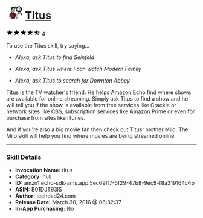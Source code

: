 # &nbsp;<img src="skill_icon" alt="Titus icon" width="36"> [Titus](http://alexa.amazon.com/#skills/amzn1.echo-sdk-ams.app.5ec69ff7-5f29-47b8-9ec9-f8a319164c4b)
![4.4 stars](../../images/ic_star_black_18dp_1x.png)![4.4 stars](../../images/ic_star_black_18dp_1x.png)![4.4 stars](../../images/ic_star_black_18dp_1x.png)![4.4 stars](../../images/ic_star_black_18dp_1x.png)![4.4 stars](../../images/ic_star_half_black_18dp_1x.png) 4

To use the Titus skill, try saying...

* *Alexa, ask Titus to find Seinfeld*

* *Alexa, ask Titus where I can watch Modern Family*

* *Alexa, ask Titus to search for Downton Abbey*

Titus is the TV watcher's friend.  He helps Amazon Echo find where shows are available for online streaming.   Simply ask Titus to find a show and he will tell you if the show is available from free services like Crackle or network sites like CBS, subscription services like Amazon Prime or even for purchase from sites like iTunes.   

And if you're also a big movie fan then check out Titus' brother Milo.  The Milo skill will help you find where movies are being streamed online.

***

### Skill Details

* **Invocation Name:** titus
* **Category:** null
* **ID:** amzn1.echo-sdk-ams.app.5ec69ff7-5f29-47b8-9ec9-f8a319164c4b
* **ASIN:** B01DJT93IS
* **Author:** techdad24.com
* **Release Date:** March 30, 2016 @ 06:32:37
* **In-App Purchasing:** No
